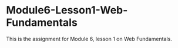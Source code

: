 # Module6-Lesson1-Web-Fundamentals

This is the assignment for Module 6, lesson 1 on Web Fundamentals.

